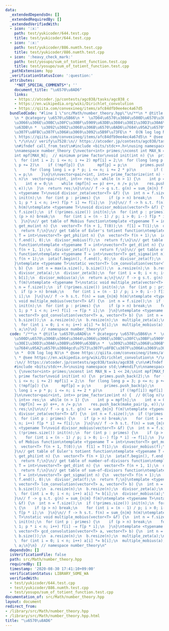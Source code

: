 ```yaml
---
data:
  _extendedDependsOn: []
  _extendedRequiredBy: []
  _extendedVerifiedWith:
  - icon: ':x:'
    path: test/yukicoder/644.test.cpp
    title: test/yukicoder/644.test.cpp
  - icon: ':x:'
    path: test/yukicoder/886.numth.test.cpp
    title: test/yukicoder/886.numth.test.cpp
  - icon: ':heavy_check_mark:'
    path: test/yosupo/sum_of_totient_function.test.cpp
    title: test/yosupo/sum_of_totient_function.test.cpp
  _pathExtension: hpp
  _verificationStatusIcon: ':question:'
  attributes:
    '*NOT_SPECIAL_COMMENTS*': ''
    document_title: "\u6570\u8AD6"
    links:
    - https://atcoder.jp/contests/agc038/tasks/agc038_c
    - https://en.wikipedia.org/wiki/Dirichlet_convolution
    - https://qiita.com/convexineq/items/afc84dfb9ee4ec4a67d5
  bundledCode: "#line 1 \"src/Math/number_theory.hpp\"\n/**\n * @title \u6570\u8AD6\
    \n * @category \u6570\u5B66\n *  \u7D04\u6570\u3084\u500D\u6570\u306B\u3064\u3044\
    \u3066\u306E\u30BC\u30FC\u30BF\u5909\u63DB\u3084\u30E1\u30D3\u30A6\u30B9\u5909\
    \u63DB\n *  \u3092\u3082\u3068\u306B\u6570\u8AD6\u7684\u95A2\u6570\u3084gcd\u7573\
    \u307F\u8FBC\u307F\u306A\u3069\u3092\u5B9F\u73FE\n *  O(N log log N)\n * @see\
    \ https://qiita.com/convexineq/items/afc84dfb9ee4ec4a67d5\n * @see https://en.wikipedia.org/wiki/Dirichlet_convolution\n\
    \ */\n\n// verify\u7528:\n// https://atcoder.jp/contests/agc038/tasks/agc038_c\n\
    \n#ifndef call_from_test\n#include <bits/stdc++.h>\nusing namespace std;\n#endif\n\
    \nnamespace number_theory {\nvector<int> primes;\nconst int MAX_N = 1 << 24;\n\
    int mpf[MAX_N];  // minimum prime factor\nvoid init(int n) {\n  primes.push_back(2);\n\
    \  for (int i = 2; i <= n; i += 2) mpf[i] = 2;\n  for (long long p = 3; p <= n;\
    \ p += 2)\n    if (!mpf[p]) {\n      mpf[p] = p;\n      primes.push_back(p);\n\
    \      for (long long i = p * p; i <= n; i += 2 * p)\n        if (!mpf[i]) mpf[i]\
    \ = p;\n    }\n}\n\nvector<pair<int, int>> prime_factorize(int n) {  // O(log\
    \ n)\n  vector<pair<int, int>> res;\n  while (n > 1) {\n    int p = mpf[n];\n\
    \    int e = 0;\n    while (mpf[n] == p) e++, n /= p;\n    res.push_back(make_pair(p,\
    \ e));\n  }\n  return res;\n}\n\n// f -> g s.t. g(n) = sum_{m|n} f(m)\ntemplate\
    \ <typename T>\nvoid divisor_zeta(vector<T> &f) {\n  int n = f.size();\n  if (!primes.size())\
    \ init(n);\n  for (int p : primes) {\n    if (p > n) break;\n    for (int i =\
    \ 1; p * i < n; i++) f[p * i] += f[i];\n  }\n}\n// f -> h s.t. f(n) = sum_{m|n}\
    \ h(m)\ntemplate <typename T>\nvoid divisor_mobius(vector<T> &f) {\n  int n =\
    \ f.size();\n  if (!primes.size()) init(n);\n  for (int p : primes) {\n    if\
    \ (p > n) break;\n    for (int i = (n - 1) / p; i > 0; i--) f[p * i] -= f[i];\n\
    \  }\n}\n// get table of Mobius function\ntemplate <typename T = int>\nvector<T>\
    \ get_mu(int n) {\n  vector<T> f(n + 1, T(0));\n  f[1] = T(1);\n  divisor_mobius(f);\n\
    \  return f;\n}\n// get table of Euler's totient function\ntemplate <typename\
    \ T = int>\nvector<T> get_phi(int n) {\n  vector<T> f(n + 1);\n  iota(f.begin(),\
    \ f.end(), 0);\n  divisor_mobius(f);\n  return f;\n}\n// get table of number-of-divisors\
    \ function\ntemplate <typename T = int>\nvector<T> get_d(int n) {\n  vector<T>\
    \ f(n + 1, 1);\n  divisor_zeta(f);\n  return f;\n}\n// get table of sum-of-divisors\
    \ function\ntemplate <typename T = int>\nvector<T> get_sigma(int n) {\n  vector<T>\
    \ f(n + 1);\n  iota(f.begin(), f.end(), 0);\n  divisor_zeta(f);\n  return f;\n\
    }\ntemplate <typename T>\nstatic vector<T> lcm_convolution(vector<T> a, vector<T>\
    \ b) {\n  int n = max(a.size(), b.size());\n  a.resize(n);\n  b.resize(n);\n \
    \ divisor_zeta(a);\n  divisor_zeta(b);\n  for (int i = 0; i < n; i++) a[i] *=\
    \ b[i];\n  divisor_mobius(a);\n  return a;\n}\n// f -> g s.t. g(n) = sum_{n|m}\
    \ f(m)\ntemplate <typename T>\nstatic void multiple_zeta(vector<T> &f) {\n  int\
    \ n = f.size();\n  if (!primes.size()) init(n);\n  for (int p : primes) {\n  \
    \  if (p > n) break;\n    for (int i = (n - 1) / p; i > 0; i--) f[i] += f[p *\
    \ i];\n  }\n}\n// f -> h s.t. f(n) = sum_{n|m} h(m)\ntemplate <typename T>\nstatic\
    \ void multiple_mobius(vector<T> &f) {\n  int n = f.size();\n  if (!primes.size())\
    \ init(n);\n  for (int p : primes) {\n    if (p > n) break;\n    for (int i =\
    \ 1; p * i < n; i++) f[i] -= f[p * i];\n  }\n}\ntemplate <typename T>\nstatic\
    \ vector<T> gcd_convolution(vector<T> a, vector<T> b) {\n  int n = max(a.size(),\
    \ b.size());\n  a.resize(n);\n  b.resize(n);\n  multiple_zeta(a);\n  multiple_zeta(b);\n\
    \  for (int i = 0; i < n; i++) a[i] *= b[i];\n  multiple_mobius(a);\n  return\
    \ a;\n}\n}  // namespace number_theory\n"
  code: "/**\n * @title \u6570\u8AD6\n * @category \u6570\u5B66\n *  \u7D04\u6570\u3084\
    \u500D\u6570\u306B\u3064\u3044\u3066\u306E\u30BC\u30FC\u30BF\u5909\u63DB\u3084\
    \u30E1\u30D3\u30A6\u30B9\u5909\u63DB\n *  \u3092\u3082\u3068\u306B\u6570\u8AD6\
    \u7684\u95A2\u6570\u3084gcd\u7573\u307F\u8FBC\u307F\u306A\u3069\u3092\u5B9F\u73FE\
    \n *  O(N log log N)\n * @see https://qiita.com/convexineq/items/afc84dfb9ee4ec4a67d5\n\
    \ * @see https://en.wikipedia.org/wiki/Dirichlet_convolution\n */\n\n// verify\u7528\
    :\n// https://atcoder.jp/contests/agc038/tasks/agc038_c\n\n#ifndef call_from_test\n\
    #include <bits/stdc++.h>\nusing namespace std;\n#endif\n\nnamespace number_theory\
    \ {\nvector<int> primes;\nconst int MAX_N = 1 << 24;\nint mpf[MAX_N];  // minimum\
    \ prime factor\nvoid init(int n) {\n  primes.push_back(2);\n  for (int i = 2;\
    \ i <= n; i += 2) mpf[i] = 2;\n  for (long long p = 3; p <= n; p += 2)\n    if\
    \ (!mpf[p]) {\n      mpf[p] = p;\n      primes.push_back(p);\n      for (long\
    \ long i = p * p; i <= n; i += 2 * p)\n        if (!mpf[i]) mpf[i] = p;\n    }\n\
    }\n\nvector<pair<int, int>> prime_factorize(int n) {  // O(log n)\n  vector<pair<int,\
    \ int>> res;\n  while (n > 1) {\n    int p = mpf[n];\n    int e = 0;\n    while\
    \ (mpf[n] == p) e++, n /= p;\n    res.push_back(make_pair(p, e));\n  }\n  return\
    \ res;\n}\n\n// f -> g s.t. g(n) = sum_{m|n} f(m)\ntemplate <typename T>\nvoid\
    \ divisor_zeta(vector<T> &f) {\n  int n = f.size();\n  if (!primes.size()) init(n);\n\
    \  for (int p : primes) {\n    if (p > n) break;\n    for (int i = 1; p * i <\
    \ n; i++) f[p * i] += f[i];\n  }\n}\n// f -> h s.t. f(n) = sum_{m|n} h(m)\ntemplate\
    \ <typename T>\nvoid divisor_mobius(vector<T> &f) {\n  int n = f.size();\n  if\
    \ (!primes.size()) init(n);\n  for (int p : primes) {\n    if (p > n) break;\n\
    \    for (int i = (n - 1) / p; i > 0; i--) f[p * i] -= f[i];\n  }\n}\n// get table\
    \ of Mobius function\ntemplate <typename T = int>\nvector<T> get_mu(int n) {\n\
    \  vector<T> f(n + 1, T(0));\n  f[1] = T(1);\n  divisor_mobius(f);\n  return f;\n\
    }\n// get table of Euler's totient function\ntemplate <typename T = int>\nvector<T>\
    \ get_phi(int n) {\n  vector<T> f(n + 1);\n  iota(f.begin(), f.end(), 0);\n  divisor_mobius(f);\n\
    \  return f;\n}\n// get table of number-of-divisors function\ntemplate <typename\
    \ T = int>\nvector<T> get_d(int n) {\n  vector<T> f(n + 1, 1);\n  divisor_zeta(f);\n\
    \  return f;\n}\n// get table of sum-of-divisors function\ntemplate <typename\
    \ T = int>\nvector<T> get_sigma(int n) {\n  vector<T> f(n + 1);\n  iota(f.begin(),\
    \ f.end(), 0);\n  divisor_zeta(f);\n  return f;\n}\ntemplate <typename T>\nstatic\
    \ vector<T> lcm_convolution(vector<T> a, vector<T> b) {\n  int n = max(a.size(),\
    \ b.size());\n  a.resize(n);\n  b.resize(n);\n  divisor_zeta(a);\n  divisor_zeta(b);\n\
    \  for (int i = 0; i < n; i++) a[i] *= b[i];\n  divisor_mobius(a);\n  return a;\n\
    }\n// f -> g s.t. g(n) = sum_{n|m} f(m)\ntemplate <typename T>\nstatic void multiple_zeta(vector<T>\
    \ &f) {\n  int n = f.size();\n  if (!primes.size()) init(n);\n  for (int p : primes)\
    \ {\n    if (p > n) break;\n    for (int i = (n - 1) / p; i > 0; i--) f[i] +=\
    \ f[p * i];\n  }\n}\n// f -> h s.t. f(n) = sum_{n|m} h(m)\ntemplate <typename\
    \ T>\nstatic void multiple_mobius(vector<T> &f) {\n  int n = f.size();\n  if (!primes.size())\
    \ init(n);\n  for (int p : primes) {\n    if (p > n) break;\n    for (int i =\
    \ 1; p * i < n; i++) f[i] -= f[p * i];\n  }\n}\ntemplate <typename T>\nstatic\
    \ vector<T> gcd_convolution(vector<T> a, vector<T> b) {\n  int n = max(a.size(),\
    \ b.size());\n  a.resize(n);\n  b.resize(n);\n  multiple_zeta(a);\n  multiple_zeta(b);\n\
    \  for (int i = 0; i < n; i++) a[i] *= b[i];\n  multiple_mobius(a);\n  return\
    \ a;\n}\n}  // namespace number_theory\n"
  dependsOn: []
  isVerificationFile: false
  path: src/Math/number_theory.hpp
  requiredBy: []
  timestamp: '2020-08-30 17:41:10+09:00'
  verificationStatus: LIBRARY_SOME_WA
  verifiedWith:
  - test/yukicoder/644.test.cpp
  - test/yukicoder/886.numth.test.cpp
  - test/yosupo/sum_of_totient_function.test.cpp
documentation_of: src/Math/number_theory.hpp
layout: document
redirect_from:
- /library/src/Math/number_theory.hpp
- /library/src/Math/number_theory.hpp.html
title: "\u6570\u8AD6"
---
```

